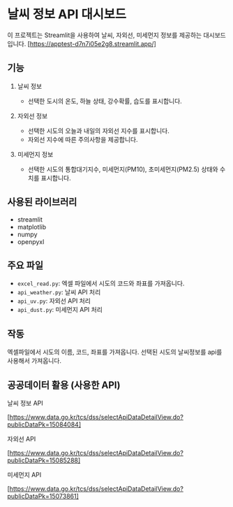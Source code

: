 # 날씨 정보 API 대시보드

이 프로젝트는 Streamlit을 사용하여 날씨, 자외선, 미세먼지 정보를 제공하는 대시보드입니다.
[https://apptest-d7n7i05e2g8.streamlit.app/]
## 기능

1. 날씨 정보
   - 선택한 도시의 온도, 하늘 상태, 강수확률, 습도를 표시합니다.

2. 자외선 정보
   - 선택한 시도의 오늘과 내일의 자외선 지수를 표시합니다.
   - 자외선 지수에 따른 주의사항을 제공합니다.

3. 미세먼지 정보
   - 선택한 시도의 통합대기지수, 미세먼지(PM10), 초미세먼지(PM2.5) 상태와 수치를 표시합니다.

## 사용된 라이브러리

- streamlit
- matplotlib
- numpy
- openpyxl

## 주요 파일

- `excel_read.py`: 엑셀 파일에서 시도의 코드와 좌표를 가져옵니다.
- `api_weather.py`: 날씨 API 처리 
- `api_uv.py`: 자외선 API 처리 
- `api_dust.py`: 미세먼지 API 처리 

## 작동

엑셀파일에서 시도의 이름, 코드, 좌표를 가져옵니다.
선택된 시도의 날씨정보를 api를 사용해서 가져옵니다.

## 공공데이터 활용 (사용한 API)

날씨 정보 API

[https://www.data.go.kr/tcs/dss/selectApiDataDetailView.do?publicDataPk=15084084]

자외선 API

[https://www.data.go.kr/tcs/dss/selectApiDataDetailView.do?publicDataPk=15085288]

미세먼지 API

[https://www.data.go.kr/tcs/dss/selectApiDataDetailView.do?publicDataPk=15073861]
